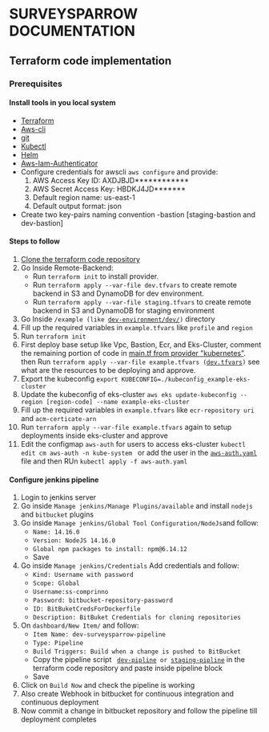 
# SURVEYSPARROW DOCUMENTATION #

## Terraform code implementation #

### Prerequisites ###
#### Install tools in you local system ####
<ul>
  <li><a href="https://learn.hashicorp.com/tutorials/terraform/install-cli">Terraform</a></li>
  <li><a href="https://docs.aws.amazon.com/cli/latest/userguide/getting-started-install.html">Aws-cli</a></li>
  <li><a href="https://git-scm.com/downloads">git</a></li>
  <li><a href="https://kubernetes.io/docs/tasks/tools/">Kubectl</a></li>
  <li><a href="https://helm.sh/docs/intro/install/">Helm</a></li>
  <li><a href="https://docs.aws.amazon.com/eks/latest/userguide/install-aws-iam-authenticator.html">Aws-Iam-Authenticator</a></li>

  <li>Configure credentials for awscli <code>aws configure</code> and provide:
      <ol>
      <li>AWS Access Key ID: AXDJBJD************</li>
      <li>AWS Secret Access Key: HBDKJ4JD*******</li>
      <li>Default region name: us-east-1</li>
      <li>Default output format: json</li>
      </ol>  
  </li>
  <li>Create two key-pairs naming convention <environment>-bastion [staging-bastion and dev-bastion] </li>
</ul>


#### Steps to follow ###
<ol>
  <li><a href="https://bitbucket.org/surveysparrow/surveysparrow-comprinno-iac/src/master/">Clone the terraform code repository</a></li>
  <li>Go Inside Remote-Backend:
    <ul>
      <li>Run <code>terraform init</code> to install provider.</li>
      <li>Run <code>terraform apply --var-file dev.tfvars</code> to create remote backend in S3 and DynamoDB for dev environment.</li>
      <li>Run <code>terraform apply --var-file staging.tfvars</code> to create remote backend in S3 and DynamoDB for staging environment</li>
    </ul>
  </li>

  <li>Go Inside <code><environment>/example (like <a href="https://bitbucket.org/surveysparrow/surveysparrow-comprinno-iac/src/master/development-environment/dev/">dev-environment/dev/</a>)</code> directory</li>
  <li>Fill up the required variables in <code>example.tfvars</code> like <code>profile</code> and <code>region</code></li>
  <li>Run <code>terraform init</code></li>
  
  <li>First deploy base setup like Vpc, Bastion, Ecr, and Eks-Cluster, comment the remaining portion of code in <a href="https://bitbucket.org/surveysparrow/surveysparrow-comprinno-iac/src/master/development-environment/dev/main.tf#lines-101"> main.tf from provider "kubernetes"</a>. then Run <code>terraform apply --var-file example.tfvars (<a href="https://bitbucket.org/surveysparrow/surveysparrow-comprinno-iac/src/master/development-environment/dev/dev.tfvars">dev.tfvars</a>)</code>  see what are the resources to be deploying and approve.</li>
  <li> Export the kubeconfig <code>export KUBECONFIG=./kubeconfig_example-eks-cluster</code>
  <li>Update the kubeconfig of eks-cluster <code>aws eks update-kubeconfig --region [region-code] --name example-eks-cluster</code> </li>
  <li>Fill up the required variables in <code>example.tfvars</code> like <code>ecr-repository uri</code> and <code>acm-certicate-arn</code></li>
  <li> Run <code>terraform apply --var-file example.tfvars</code> again to setup deployments inside eks-cluster and approve</li>
  <li> Edit the configmap <code>aws-auth</code> for users to access eks-cluster <code>kubectl edit cm aws-auth -n kube-system </code>  or add the user in the <code><a href="https://bitbucket.org/surveysparrow/surveysparrow-comprinno-iac/src/master/development-environment/aws-auth.yaml">aws-auth.yaml</a></code> file and then RUn <code>kubectl apply -f aws-auth.yaml</code></li> 
</ol>

#### Configure jenkins pipeline ####
<ol>
  <li>Login to jenkins server</li>
  <li>Go inside <code>Manage jenkins/Manage Plugins/available</code> and install <code>nodejs</code> and <code>bitbucket</code> plugins</a></li>
  <li>Go inside <code>Manage jenkins/Global Tool Configuration/NodeJs</code>and follow:
    <ul>
       <li><code>Name: 14.16.0</code></li>
      <li><code>Version: NodeJS 14.16.0</code></li> 
      <li><code>Global npm packages to install: npm@6.14.12</code></li>
       <li>Save</li>
    </ul>
  </li>
  <li>
    Go inside <code>Manage jenkins/Credentials</code> Add credentials and follow:
    <ul>
      <li><code>Kind: Username with password</code></li>
      <li><code>Scope: Global</code></li>
      <li><code>Username:ss-comprinno</code></li>
      <li><code>Password: bitbucket-repository-password</code></li>
      <li><code>ID: BitBuketCredsForDockerfile</code></li>
      <li><code>Description: BitBuket Credentials for cloning repositories</code></li>
    </ul>
  </li>
  <li> On <code>dashboard/New Item/</code> and follow:
  <ul>
    <li><code>Item Name: dev-surveysparrow-pipeline</code></li>
    <li><code>Type: Pipeline</code></li>
    <li><code>Build Triggers: Build when a change is pushed to BitBucket</code></li>
    <li>Copy the pipeline script <code> <a href="https://bitbucket.org/surveysparrow/surveysparrow-comprinno-iac/src/master/development-environment/dev-pipeline">dev-pipline</a> or <a href="https://bitbucket.org/surveysparrow/surveysparrow-comprinno-iac/src/master/staging-enviroment/staging-pipeline">staging-pipline</a></code> in the terraform code repository and paste inside pipeline block</li>
    <li>Save</li>
  </ul> 
  </li>
  <li>Click on <code>Build Now</code> and check the pipeline is working</li>
  <li>Also create Webhook in bitbucket for continuous integration and continuous deployment</li>
  <li>Now commit a change in bitbucket repository and follow the pipeline till deployment completes</li>
</ol>
